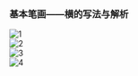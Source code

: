 ﻿---
layout: post
tags: [语文临池]
author: lqq
---

### 基本笔画——横的写法与解析


![1](https://xn--yet120bc1ab21f.xn--fiqs8s/images/lqq/img_15.png)  
![2](https://xn--yet120bc1ab21f.xn--fiqs8s/images/lqq/img_16.png)  
![3](https://xn--yet120bc1ab21f.xn--fiqs8s/images/lqq/img_17.png)  
![4](https://xn--yet120bc1ab21f.xn--fiqs8s/images/lqq/img_18.png)